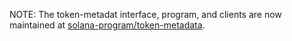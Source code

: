 NOTE: The token-metadat interface, program, and clients are now maintained at
[solana-program/token-metadata](https://github.com/solana-program/token-metadata).
